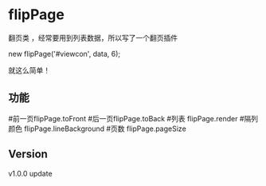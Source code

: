 # flipPage

翻页类 ，经常要用到列表数据，所以写了一个翻页插件

new flipPage('#viewcon', data, 6);

就这么简单！

功能
-----------------------------------------------------
#前一页flipPage.toFront
#后一页flipPage.toBack
#列表 flipPage.render
#隔列颜色 flipPage.lineBackground
#页数 flipPage.pageSize


Version 
------------------------------------------------------
v1.0.0 update
